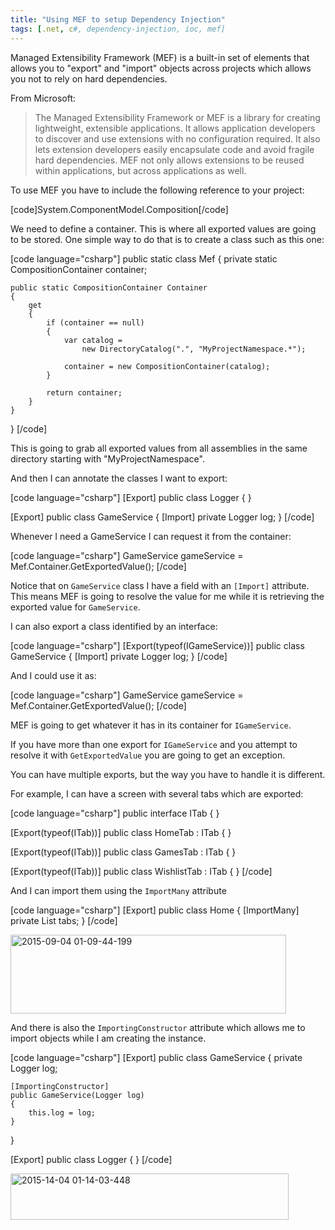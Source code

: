 ```yaml
---
title: "Using MEF to setup Dependency Injection"
tags: [.net, c#, dependency-injection, ioc, mef]
---
```


Managed Extensibility Framework (MEF) is a built-in set of elements that allows you to "export" and "import" objects across projects which allows you not to rely on hard dependencies.

From Microsoft:
<blockquote>The Managed Extensibility Framework or MEF is a library for creating lightweight, extensible applications. It allows application developers to discover and use extensions with no configuration required. It also lets extension developers easily encapsulate code and avoid fragile hard dependencies. MEF not only allows extensions to be reused within applications, but across applications as well.</blockquote>
<!--more-->
To use MEF you have to include the following reference to your project:

[code]System.ComponentModel.Composition[/code]

We need to define a container. This is where all exported values are going to be stored. One simple way to do that is to create a class such as this one:

[code language="csharp"]
public static class Mef
{
    private static CompositionContainer container;

    public static CompositionContainer Container
    {
        get
        {
            if (container == null)
            {
                var catalog =
                    new DirectoryCatalog(".", "MyProjectNamespace.*");

                container = new CompositionContainer(catalog);
            }

            return container;
        }
    }
}
[/code]

This is going to grab all exported values from all assemblies in the same directory starting with "MyProjectNamespace".

And then I can annotate the classes I want to export:

[code language="csharp"]
[Export]
public class Logger
{
}

[Export]
public class GameService
{
    [Import]
    private Logger log;
}
[/code]

Whenever I need a GameService I can request it from the container:

[code language="csharp"]
GameService gameService = Mef.Container.GetExportedValue<GameService>();
[/code]

Notice that on <code>GameService</code> class I have a field with an <code>[Import]</code> attribute. This means MEF is going to resolve the value for me while it is retrieving the exported value for <code>GameService</code>.

I can also export a class identified by an interface:

[code language="csharp"]
[Export(typeof(IGameService))]
public class GameService
{
    [Import]
    private Logger log;
}
[/code]

And I could use it as:

[code language="csharp"]
GameService gameService = Mef.Container.GetExportedValue<IGameService>();
[/code]

MEF is going to get whatever it has in its container for <code>IGameService</code>.

If you have more than one export for <code>IGameService</code> and you attempt to resolve it with <code>GetExportedValue</code> you are going to get an exception.

You can have multiple exports, but the way you have to handle it is different.

For example, I can have a screen with several tabs which are exported:

[code language="csharp"]
public interface ITab { }

[Export(typeof(ITab))]
public class HomeTab : ITab { }

[Export(typeof(ITab))]
public class GamesTab : ITab { }

[Export(typeof(ITab))]
public class WishlistTab : ITab { }
[/code]

And I can import them using the <code>ImportMany</code> attribute

[code language="csharp"]
[Export]
public class Home
{
    [ImportMany]
    private List<ITab> tabs;
}
[/code]

<a href="https://brunolm.files.wordpress.com/2015/03/2015-09-04-01-09-44-199.png"><img src="https://brunolm.files.wordpress.com/2015/03/2015-09-04-01-09-44-199.png" alt="2015-09-04 01-09-44-199" width="441" height="126" class="alignnone size-full wp-image-86" /></a>

And there is also the <code>ImportingConstructor</code> attribute which allows me to import objects while I am creating the instance.

[code language="csharp"]
[Export]
public class GameService
{
    private Logger log;

    [ImportingConstructor]
    public GameService(Logger log)
    {
        this.log = log;
    }
}

[Export]
public class Logger { }
[/code]

<a href="https://brunolm.files.wordpress.com/2015/03/2015-14-04-01-14-03-448.png"><img src="https://brunolm.files.wordpress.com/2015/03/2015-14-04-01-14-03-448.png" alt="2015-14-04 01-14-03-448" width="445" height="74" class="alignnone size-full wp-image-88" /></a>
